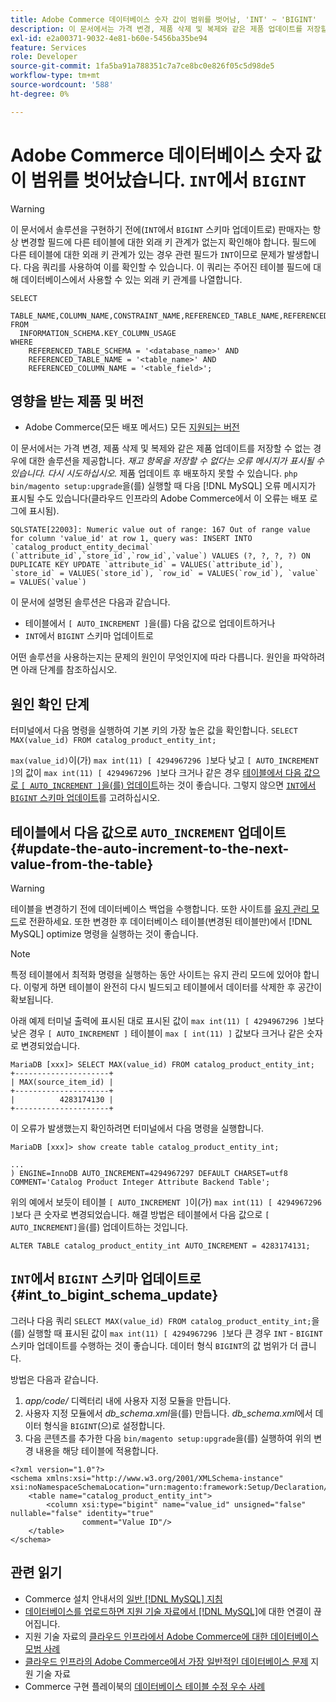 ```yaml
---
title: Adobe Commerce 데이터베이스 숫자 값이 범위를 벗어남, 'INT' ~ 'BIGINT'
description: 이 문서에서는 가격 변경, 제품 삭제 및 복제와 같은 제품 업데이트를 저장할 수 없는 경우에 대한 솔루션을 제공합니다.
exl-id: e2a00371-9032-4e81-b60e-5456ba35be94
feature: Services
role: Developer
source-git-commit: 1fa5ba91a788351c7a7ce8bc0e826f05c5d98de5
workflow-type: tm+mt
source-wordcount: '588'
ht-degree: 0%

---
```


# Adobe Commerce 데이터베이스 숫자 값이 범위를 벗어났습니다. `INT`에서 `BIGINT`

>[!WARNING]
>
>이 문서에서 솔루션을 구현하기 전에(`INT`에서 `BIGINT` 스키마 업데이트로) 판매자는 항상 변경할 필드에 다른 테이블에 대한 외래 키 관계가 없는지 확인해야 합니다. 필드에 다른 테이블에 대한 외래 키 관계가 있는 경우 관련 필드가 `INT`이므로 문제가 발생합니다. 다음 쿼리를 사용하여 이를 확인할 수 있습니다. 이 쿼리는 주어진 테이블 필드에 대해 데이터베이스에서 사용할 수 있는 외래 키 관계를 나열합니다.
>
>```mysql
>SELECT 
>     TABLE_NAME,COLUMN_NAME,CONSTRAINT_NAME,REFERENCED_TABLE_NAME,REFERENCED_COLUMN_NAME
>FROM
>   INFORMATION_SCHEMA.KEY_COLUMN_USAGE
>WHERE
>     REFERENCED_TABLE_SCHEMA = '<database_name>' AND
>     REFERENCED_TABLE_NAME = '<table_name>' AND
>     REFERENCED_COLUMN_NAME = '<table_field>';
>```

## 영향을 받는 제품 및 버전

* Adobe Commerce(모든 배포 메서드) 모든 [지원되는 버전](https://www.adobe.com/content/dam/cc/en/legal/terms/enterprise/pdfs/Adobe-Commerce-Software-Lifecycle-Policy.pdf)

이 문서에서는 가격 변경, 제품 삭제 및 복제와 같은 제품 업데이트를 저장할 수 없는 경우에 대한 솔루션을 제공합니다.
*재고 항목을 저장할 수 없다는 오류 메시지가 표시될 수 있습니다. 다시 시도하십시오.* 제품 업데이트 후 배포하지 못할 수 있습니다. `php bin/magento setup:upgrade`을(를) 실행할 때 다음 [!DNL MySQL] 오류 메시지가 표시될 수도 있습니다(클라우드 인프라의 Adobe Commerce에서 이 오류는 배포 로그에 표시됨).

```mysql
SQLSTATE[22003]: Numeric value out of range: 167 Out of range value for column 'value_id' at row 1, query was: INSERT INTO `catalog_product_entity_decimal` (`attribute_id`,`store_id`,`row_id`,`value`) VALUES (?, ?, ?, ?) ON DUPLICATE KEY UPDATE `attribute_id` = VALUES(`attribute_id`), `store_id` = VALUES(`store_id`), `row_id` = VALUES(`row_id`), `value` = VALUES(`value`)
```

이 문서에 설명된 솔루션은 다음과 같습니다.
* 테이블에서 `[ AUTO_INCREMENT ]`을(를) 다음 값으로 업데이트하거나
* `INT`에서 `BIGINT` 스키마 업데이트로

어떤 솔루션을 사용하는지는 문제의 원인이 무엇인지에 따라 다릅니다. 원인을 파악하려면 아래 단계를 참조하십시오.

## 원인 확인 단계


터미널에서 다음 명령을 실행하여 기본 키의 가장 높은 값을 확인합니다. `SELECT MAX(value_id) FROM catalog_product_entity_int;`

`max(value_id)`이(가) `max int(11) [ 4294967296 ]`보다 낮고 `[ AUTO_INCREMENT ]`의 값이 `max int(11) [ 4294967296 ]`보다 크거나 같은 경우 [테이블에서 다음 값으로 `[ AUTO_INCREMENT ]`을(를) 업데이트](#update-the-auto-increment-to-the-next-value-from-the-table)하는 것이 좋습니다. 그렇지 않으면 [`INT`에서 `BIGINT` 스키마 업데이트](#int_to_bigint_schema_update)를 고려하십시오.

## 테이블에서 다음 값으로 `AUTO_INCREMENT` 업데이트 {#update-the-auto-increment-to-the-next-value-from-the-table}

>[!WARNING]
>
>테이블을 변경하기 전에 데이터베이스 백업을 수행합니다. 또한 사이트를 [유지 관리 모드](https://experienceleague.adobe.com/docs/commerce-operations/configuration-guide/setup/application-modes.html?lang=ko#maintenance-mode)로 전환하세요. 또한 변경한 후 데이터베이스 테이블(변경된 테이블만)에서 [!DNL MySQL] optimize 명령을 실행하는 것이 좋습니다.

>[!NOTE]
>
>특정 테이블에서 최적화 명령을 실행하는 동안 사이트는 유지 관리 모드에 있어야 합니다. 이렇게 하면 테이블이 완전히 다시 빌드되고 테이블에서 데이터를 삭제한 후 공간이 확보됩니다.

아래 예제 터미널 출력에 표시된 대로 표시된 값이 `max int(11) [ 4294967296 ]`보다 낮은 경우 `[ AUTO_INCREMENT ]` 테이블이 `max [ int(11) ]` 값보다 크거나 같은 숫자로 변경되었습니다.

```mariadb
MariaDB [xxx]> SELECT MAX(value_id) FROM catalog_product_entity_int;
+---------------------+
| MAX(source_item_id) |
+---------------------+
|          4283174130 |
+---------------------+
```

이 오류가 발생했는지 확인하려면 터미널에서 다음 명령을 실행합니다.

```
MariaDB [xxx]> show create table catalog_product_entity_int;

...
) ENGINE=InnoDB AUTO_INCREMENT=4294967297 DEFAULT CHARSET=utf8 COMMENT='Catalog Product Integer Attribute Backend Table';
```

위의 예에서 보듯이 테이블 `[ AUTO_INCREMENT ]`이(가) `max int(11) [ 4294967296 ]`보다 큰 숫자로 변경되었습니다. 해결 방법은 테이블에서 다음 값으로 `[ AUTO_INCREMENT]`을(를) 업데이트하는 것입니다.

```
ALTER TABLE catalog_product_entity_int AUTO_INCREMENT = 4283174131;
```

## `INT`에서 `BIGINT` 스키마 업데이트로 {#int_to_bigint_schema_update}

그러나 다음 쿼리 `SELECT MAX(value_id) FROM catalog_product_entity_int;`을(를) 실행할 때 표시된 값이 `max int(11) [ 4294967296 ]`보다 큰 경우 `INT` - `BIGINT` 스키마 업데이트를 수행하는 것이 좋습니다. 데이터 형식 `BIGINT`의 값 범위가 더 큽니다.

방법은 다음과 같습니다.

1. *app/code/* 디렉터리 내에 사용자 지정 모듈을 만듭니다.
1. 사용자 지정 모듈에서 *db_schema.xml*&#x200B;을(를) 만듭니다. *db_schema.xml*&#x200B;에서 데이터 형식을 `BIGINT`(으)로 설정합니다.
1. 다음 콘텐츠를 추가한 다음 `bin/magento setup:upgrade`을(를) 실행하여 위의 변경 내용을 해당 테이블에 적용합니다.

```
<?xml version="1.0"?>
<schema xmlns:xsi="http://www.w3.org/2001/XMLSchema-instance" xsi:noNamespaceSchemaLocation="urn:magento:framework:Setup/Declaration/Schema/etc/schema.xsd">
    <table name="catalog_product_entity_int">
        <column xsi:type="bigint" name="value_id" unsigned="false" nullable="false" identity="true"
                comment="Value ID"/>
    </table>
</schema>
```


## 관련 읽기

* Commerce 설치 안내서의 [일반 [!DNL MySQL] 지침](https://experienceleague.adobe.com/docs/commerce-operations/installation-guide/prerequisites/database-server/mysql.html?lang=ko)
* [데이터베이스를 업로드하면 지원 기술 자료에서  [!DNL MySQL]](https://experienceleague.adobe.com/docs/commerce-knowledge-base/kb/troubleshooting/database/database-upload-loses-connection-to-mysql.html?lang=ko)에 대한 연결이 끊어집니다.
* 지원 기술 자료의 [클라우드 인프라에서 Adobe Commerce에 대한 데이터베이스 모범 사례](https://experienceleague.adobe.com/docs/commerce-knowledge-base/kb/best-practices/database/database-best-practices-for-magento-commerce-cloud.html?lang=ko)
* [클라우드 인프라의 Adobe Commerce에서 가장 일반적인 데이터베이스 문제](https://experienceleague.adobe.com/docs/commerce-knowledge-base/kb/best-practices/database/most-common-database-issues-in-magento-commerce-cloud.html?lang=ko) 지원 기술 자료
* Commerce 구현 플레이북의 [데이터베이스 테이블 수정 우수 사례](https://experienceleague.adobe.com/ko/docs/commerce-operations/implementation-playbook/best-practices/development/modifying-core-and-third-party-tables#why-adobe-recommends-avoiding-modifications)
